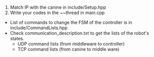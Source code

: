 
1. Match IP with the canine in include/Setup.hpp
2. Write your codes in the ~~thread in main.cpp
- List of commands to change the FSM of the controller is in include/CommandLists.hpp
- Check communication_description.txt to get the lists of the robot's states.
  - UDP command lists (from middleware to controller)
  - TCP command lists (from canine to middle ware)

